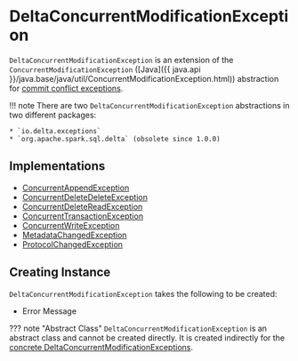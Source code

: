 # DeltaConcurrentModificationException

`DeltaConcurrentModificationException` is an extension of the `ConcurrentModificationException` ([Java]({{ java.api }}/java.base/java/util/ConcurrentModificationException.html)) abstraction for [commit conflict exceptions](#implementations).

!!! note
    There are two `DeltaConcurrentModificationException` abstractions in two different packages:

    * `io.delta.exceptions`
    * `org.apache.spark.sql.delta` (obsolete since 1.0.0)

## Implementations

* [ConcurrentAppendException](ConcurrentAppendException.md)
* [ConcurrentDeleteDeleteException](ConcurrentDeleteDeleteException.md)
* [ConcurrentDeleteReadException](ConcurrentDeleteReadException.md)
* [ConcurrentTransactionException](ConcurrentTransactionException.md)
* [ConcurrentWriteException](ConcurrentWriteException.md)
* [MetadataChangedException](MetadataChangedException.md)
* [ProtocolChangedException](ProtocolChangedException.md)

## Creating Instance

`DeltaConcurrentModificationException` takes the following to be created:

* <span id="message"> Error Message

??? note "Abstract Class"
    `DeltaConcurrentModificationException` is an abstract class and cannot be created directly. It is created indirectly for the [concrete DeltaConcurrentModificationExceptions](#implementations).
